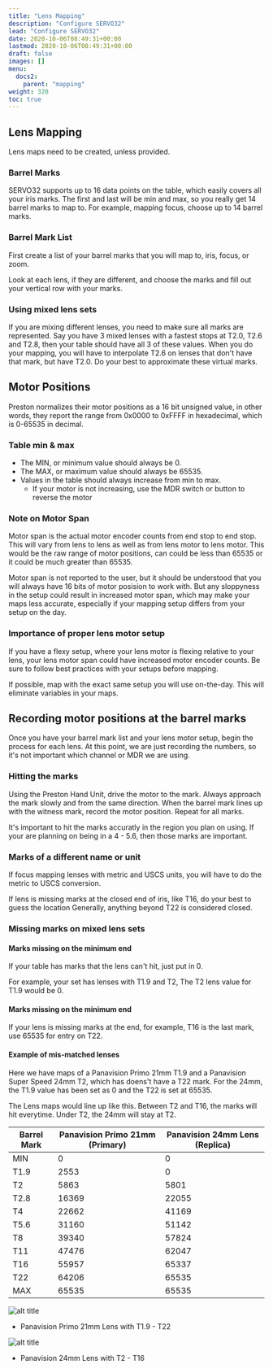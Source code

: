 ```yaml
---
title: "Lens Mapping"
description: "Configure SERVO32"
lead: "Configure SERVO32"
date: 2020-10-06T08:49:31+00:00
lastmod: 2020-10-06T08:49:31+00:00
draft: false
images: []
menu:
  docs2:
    parent: "mapping"
weight: 320
toc: true
---
```


## Lens Mapping

Lens maps need to be created, unless provided.

### Barrel Marks

SERVO32 supports up to 16 data points on the table, which easily covers all your iris marks. The first and last will be min and max, so you really get 14 barrel marks to map to. For example, mapping focus, choose up to 14 barrel marks.

### Barrel Mark List

First create a list of your barrel marks that you will map to, iris, focus, or zoom.

Look at each lens, if they are different, and choose the marks and fill out your vertical row with your marks.

### Using mixed lens sets

If you are mixing different lenses, you need to make sure all marks are represented. Say you have 3 mixed lenses with a fastest stops at T2.0, T2.6 and T2.8, then your table should have all 3 of these values. When you do your mapping, you will have to interpolate T2.6 on lenses that don't have that mark, but have T2.0. Do your best to approximate these virtual marks.

## Motor Positions

Preston normalizes their motor positions as a 16 bit unsigned value, in other words, they report the range from 0x0000 to 0xFFFF in hexadecimal, which is 0-65535 in decimal.

### Table min & max

- The MIN, or minimum value should always be 0.
- The MAX, or maximum value should always be 65535.
- Values in the table should always increase from min to max.
  - If your motor is not increasing, use the MDR switch or button to reverse the motor

### Note on Motor Span

Motor span is the actual motor encoder counts from end stop to end stop. This will vary from lens to lens as well as from lens motor to lens motor. This would be the raw range of motor positions, can could be less than 65535 or it could be much greater than 65535.

Motor span is not reported to the user, but it should be understood that you will always have 16 bits of motor posision to work with. But any sloppyness in the setup could result in increased motor span, which may make your maps less accurate, especially if your mapping setup differs from your setup on the day.

### Importance of proper lens motor setup

If you have a flexy setup, where your lens motor is flexing relative to your lens, your lens motor span could have increased motor encoder counts. Be sure to follow best practices with your setups before mapping.

If possible, map with the exact same setup you will use on-the-day. This will eliminate variables in your maps.

## Recording motor positions at the barrel marks

Once you have your barrel mark list and your lens motor setup, begin the process for each lens. At this point, we are just recording the numbers, so it's not important which channel or MDR we are using.

### Hitting the marks

Using the Preston Hand Unit, drive the motor to the mark. Always approach the mark slowly and from the same direction. When the barrel mark lines up with the witness mark, record the motor position. Repeat for all marks.

It's important to hit the marks accuratly in the region you plan on using. If your are planning on being in a 4 - 5.6, then those marks are important.

### Marks of a different name or unit

If focus mapping lenses with metric and USCS units, you will have to do the metric to USCS conversion.

If lens is missing marks at the closed end of iris, like T16, do your best to guess the location Generally, anything beyond T22 is considered closed.

### Missing marks on mixed lens sets

#### Marks missing on the minimum end

If your table has marks that the lens can't hit, just put in 0.

For example, your set has lenses with T1.9 and T2, The T2 lens value for T1.9 would be 0.

#### Marks missing on the minimum end

If your lens is missing marks at the end, for example, T16 is the last mark, use 65535 for entry on T22.

#### Example of mis-matched lenses

Here we have maps of a Panavision Primo 21mm T1.9 and a Panavision Super Speed 24mm T2, which has doens't have a T22 mark. For the 24mm, the T1.9 value has been set as 0 and the T22 is set at 65535.

The Lens maps would line up like this. Between T2 and T16, the marks will hit everytime. Under T2, the 24mm will stay at T2.

| Barrel Mark | Panavision Primo 21mm (Primary) | Panavision 24mm Lens (Replica) |
| ----------- | ------------------- | ------------------- |
| MIN  | 0 | 0 |
| T1.9 | 2553 | 0 |
| T2 | 5863 | 5801 |
| T2.8 | 16369 | 22055 |
| T4 | 22662 | 41169 |
| T5.6 | 31160 | 51142 |
| T8 | 39340 | 57824 |
| T11 | 47476 | 62047 |
| T16 | 55957 | 65337 |
| T22 | 64206 | 65535 |
| MAX | 65535 | 65535 |

<img src="/images/s32/panavisionprimo.png" title="Panavision Primo Lens" alt="alt title"/>

- Panavision Primo 21mm Lens with T1.9 - T22

<img src="/images/s32/panavision24mm.png" title="Panavision 24mm Lens" alt="alt title"/>

- Panavision 24mm Lens with T2 - T16
